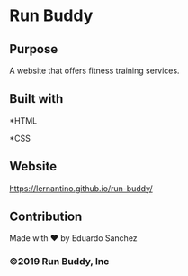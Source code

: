 # Run Buddy

## Purpose
A website that offers fitness training services.

## Built with
*HTML

*CSS

## Website
https://lernantino.github.io/run-buddy/

## Contribution
Made with ❤️ by Eduardo Sanchez

### ©️2019 Run Buddy, Inc
